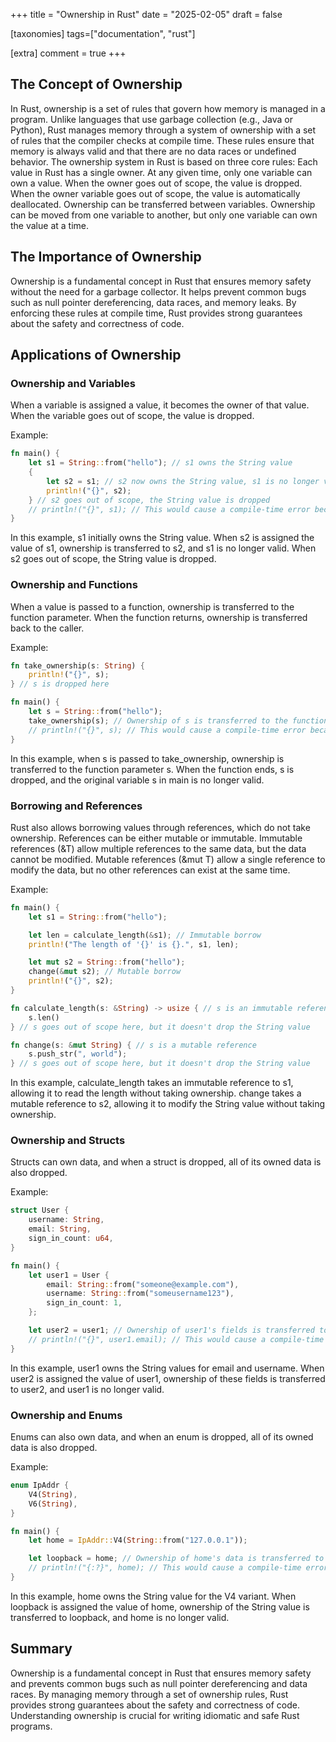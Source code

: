 +++
title = "Ownership in Rust"
date = "2025-02-05"
draft = false

[taxonomies]
tags=["documentation", "rust"]

[extra]
comment = true
+++

## The Concept of Ownership

In Rust, ownership is a set of rules that govern how memory is managed in a program.
Unlike languages that use garbage collection (e.g., Java or Python), Rust manages
memory through a system of ownership with a set of rules that the compiler checks
at compile time. These rules ensure that memory is always valid and that there are
no data races or undefined behavior.
The ownership system in Rust is based on three core rules:
Each value in Rust has a single owner. At any given time, only one variable can own
a value. When the owner goes out of scope, the value is dropped. When the owner variable
goes out of scope, the value is automatically deallocated.
Ownership can be transferred between variables. Ownership can be moved from one variable
to another, but only one variable can own the value at a time.

## The Importance of Ownership

Ownership is a fundamental concept in Rust that ensures memory safety without the
need for a garbage collector. It helps prevent common bugs such as null pointer
dereferencing, data races, and memory leaks. By enforcing these rules at compile
time, Rust provides strong guarantees about the safety and correctness of code.

## Applications of Ownership

### Ownership and Variables

When a variable is assigned a value, it becomes the owner of that value. When
the variable goes out of scope, the value is dropped.

Example:

```rust
fn main() {
    let s1 = String::from("hello"); // s1 owns the String value
    {
        let s2 = s1; // s2 now owns the String value, s1 is no longer valid
        println!("{}", s2);
    } // s2 goes out of scope, the String value is dropped
    // println!("{}", s1); // This would cause a compile-time error because s1 no longer owns the value
}
```

In this example, s1 initially owns the String value. When s2 is assigned the value of s1, ownership is transferred to s2, and s1 is no longer valid. When s2 goes out of scope, the String value is dropped.

### Ownership and Functions

When a value is passed to a function, ownership is transferred to the function parameter. When the function returns, ownership is transferred back to the caller.

Example:

```rust
fn take_ownership(s: String) {
    println!("{}", s);
} // s is dropped here

fn main() {
    let s = String::from("hello");
    take_ownership(s); // Ownership of s is transferred to the function
    // println!("{}", s); // This would cause a compile-time error because s no longer owns the value
}
```

In this example, when s is passed to take_ownership, ownership is transferred to the function parameter s. When the function ends, s is dropped, and the original variable s in main is no longer valid.

### Borrowing and References

Rust also allows borrowing values through references, which do not take ownership. References can be either mutable or immutable.
Immutable references (&T) allow multiple references to the same data, but the data cannot be modified.
Mutable references (&mut T) allow a single reference to modify the data, but no other references can exist at the same time.

Example:

```rust
fn main() {
    let s1 = String::from("hello");

    let len = calculate_length(&s1); // Immutable borrow
    println!("The length of '{}' is {}.", s1, len);

    let mut s2 = String::from("hello");
    change(&mut s2); // Mutable borrow
    println!("{}", s2);
}

fn calculate_length(s: &String) -> usize { // s is an immutable reference
    s.len()
} // s goes out of scope here, but it doesn't drop the String value

fn change(s: &mut String) { // s is a mutable reference
    s.push_str(", world");
} // s goes out of scope here, but it doesn't drop the String value
```

In this example, calculate_length takes an immutable reference to s1, allowing it to read the length without taking ownership. change takes a mutable reference to s2, allowing it to modify the String value without taking ownership.

### Ownership and Structs

Structs can own data, and when a struct is dropped, all of its owned data is also dropped.

Example:

```rust
struct User {
    username: String,
    email: String,
    sign_in_count: u64,
}

fn main() {
    let user1 = User {
        email: String::from("someone@example.com"),
        username: String::from("someusername123"),
        sign_in_count: 1,
    };

    let user2 = user1; // Ownership of user1's fields is transferred to user2
    // println!("{}", user1.email); // This would cause a compile-time error because user1 no longer owns its fields
}
```

In this example, user1 owns the String values for email and username. When user2 is assigned the value of user1, ownership of these fields is transferred to user2, and user1 is no longer valid.

### Ownership and Enums

Enums can also own data, and when an enum is dropped, all of its owned data is also dropped.

Example:

```rust
enum IpAddr {
    V4(String),
    V6(String),
}

fn main() {
    let home = IpAddr::V4(String::from("127.0.0.1"));

    let loopback = home; // Ownership of home's data is transferred to loopback
    // println!("{:?}", home); // This would cause a compile-time error because home no longer owns its data
}
```

In this example, home owns the String value for the V4 variant. When loopback is assigned the value of home, ownership of the String value is transferred to loopback, and home is no longer valid.

## Summary

Ownership is a fundamental concept in Rust that ensures memory safety and prevents common bugs such as null pointer dereferencing and data races. By managing memory through a set of ownership rules, Rust provides strong guarantees about the safety and correctness of code. Understanding ownership is crucial for writing idiomatic and safe Rust programs.
